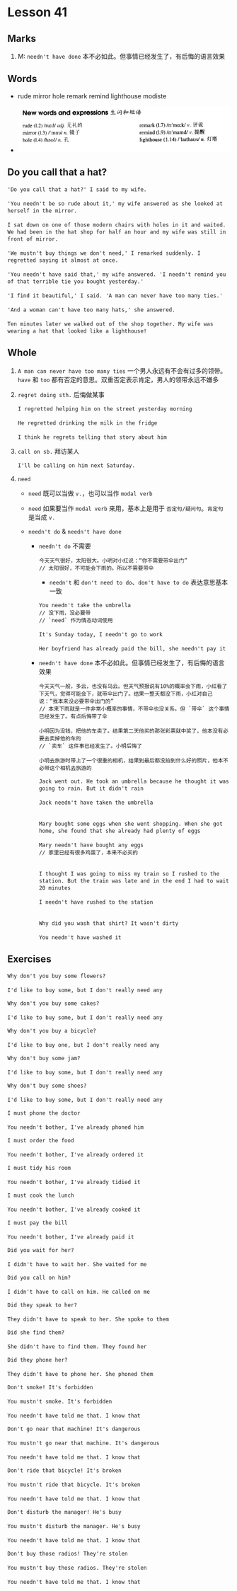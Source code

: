 # Lesson 41

## Marks

1. M: `needn't have done` 本不必如此。但事情已经发生了，有后悔的语言效果

## Words

- rude mirror hole remark remind lighthouse modiste

- ![Words](../../../Images/Part2/05/words-41.png)

## Do you call that a hat?

```
'Do you call that a hat?' I said to my wife.

'You needn't be so rude about it,' my wife answered as she looked at herself in the mirror.

I sat down on one of those modern chairs with holes in it and waited. We had been in the hat shop for half an hour and my wife was still in front of mirror.

'We mustn't buy things we don't need,' I remarked suddenly. I regretted saying it almost at once.

'You needn't have said that,' my wife answered. 'I needn't remind you of that terrible tie you bought yesterday.'

'I find it beautiful,' I said. 'A man can never have too many ties.'

'And a woman can't have too many hats,' she answered.

Ten minutes later we walked out of the shop together. My wife was wearing a hat that looked like a lighthouse!
```

## Whole

1. `A man can never have too many ties` 一个男人永远有不会有过多的领带。`have` 和 `too` 都有否定的意思。双重否定表示肯定，男人的领带永远不嫌多

2. `regret doing sth.` 后悔做某事

   ```
   I regretted helping him on the street yesterday morning

   He regretted drinking the milk in the fridge

   I think he regrets telling that story about him
   ```

3. `call on sb.` 拜访某人

   ```
   I'll be calling on him next Saturday.
   ```

4. `need`

   - `need` 既可以当做 `v.`，也可以当作 `modal verb`

   - `need` 如果要当作 `modal verb` 来用，基本上是用于 `否定句/疑问句`。`肯定句` 是当成 `v.`

   - `needn't do` & `needn't have done`

     - `needn't do` 不需要

       ```
       今天天气很好，太阳很大。小明对小红说：“你不需要带伞出门”
       // 太阳很好，不可能会下雨的。所以不需要带伞
       ```

       - `needn't` 和 `don't need to do`、`don't have to do` 表达意思基本一致

       ```
       You needn't take the umbrella
       // 没下雨，没必要带
       // `need` 作为情态动词使用

       It's Sunday today, I needn't go to work

       Her boyfriend has already paid the bill, she needn't pay it
       ```

     - `needn't have done` 本不必如此。但事情已经发生了，有后悔的语言效果

       ```
       今天天气一般，多云，也没有乌云。但天气预报说有10%的概率会下雨，小红看了下天气，觉得可能会下，就带伞出门了。结果一整天都没下雨，小红对自己说：“我本来没必要带伞出门的”
       // 本来下雨就是一件非常小概率的事情，不带伞也没关系。但 `带伞` 这个事情已经发生了。有点后悔带了伞

       小明因为没钱，把他的车卖了。结果第二天他买的那张彩票就中奖了，他本没有必要去卖掉他的车的
       // `卖车` 这件事已经发生了。小明后悔了

       小明去旅游时带上了一个很重的相机，结果到最后都没拍到什么好的照片，他本不必带这个相机去旅游的
       ```

       ```
       Jack went out. He took an umbrella because he thought it was going to rain. But it didn't rain

       Jack needn't have taken the umbrella


       Mary bought some eggs when she went shopping. When she got home, she found that she already had plenty of eggs

       Mary needn't have bought any eggs
       // 家里已经有很多鸡蛋了，本来不必买的


       I thought I was going to miss my train so I rushed to the station. But the train was late and in the end I had to wait 20 minutes

       I needn't have rushed to the station


       Why did you wash that shirt? It wasn't dirty

       You needn't have washed it
       ```

## Exercises

```
Why don't you buy some flowers?

I'd like to buy some, but I don't really need any
```

```
Why don't you buy some cakes?

I'd like to buy some, but I don't really need any
```

```
Why don't you buy a bicycle?

I'd like to buy one, but I don't really need any
```

```
Why don't buy some jam?

I'd like to buy some, but I don't really need any
```

```
Why don't buy some shoes?

I'd like to buy some, but I don't really need any
```

```
I must phone the doctor

You needn't bother, I've already phoned him
```

```
I must order the food

You needn't bother, I've already ordered it
```

```
I must tidy his room

You needn't bother, I've already tidied it
```

```
I must cook the lunch

You needn't bother, I've already cooked it
```

```
I must pay the bill

You needn't bother, I've already paid it
```

```
Did you wait for her?

I didn't have to wait her. She waited for me
```

```
Did you call on him?

I didn't have to call on him. He called on me
```

```
Did they speak to her?

They didn't have to speak to her. She spoke to them
```

```
Did she find them?

She didn't have to find them. They found her
```

```
Did they phone her?

They didn't have to phone her. She phoned them
```

```
Don't smoke! It's forbidden

You mustn't smoke. It's forbidden

You needn't have told me that. I know that
```

```
Don't go near that machine! It's dangerous

You mustn't go near that machine. It's dangerous

You needn't have told me that. I know that
```

```
Don't ride that bicycle! It's broken

You mustn't ride that bicycle. It's broken

You needn't have told me that. I know that
```

```
Don't disturb the manager! He's busy

You mustn't disturb the manager. He's busy

You needn't have told me that. I know that
```

```
Don't buy those radios! They're stolen

You mustn't buy those radios. They're stolen

You needn't have told me that. I know that
```
